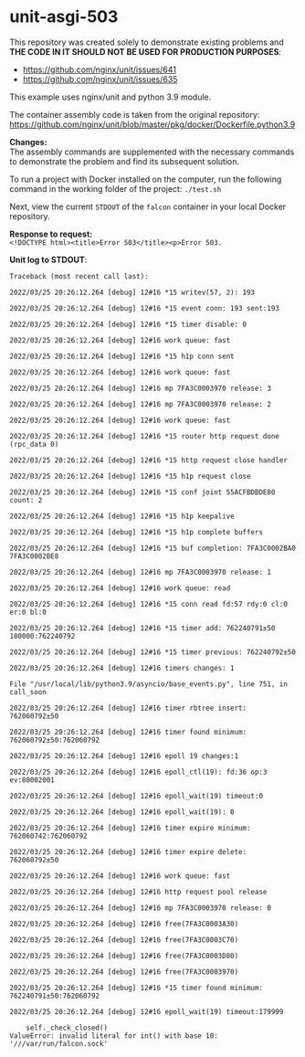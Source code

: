 # unit-asgi-503

This repository was created solely to demonstrate existing problems 
and **THE CODE IN IT SHOULD NOT BE USED FOR PRODUCTION PURPOSES**:
- https://github.com/nginx/unit/issues/641
- https://github.com/nginx/unit/issues/635

This example uses nginx/unit and python 3.9 module.

The container assembly code is taken from the original repository:
https://github.com/nginx/unit/blob/master/pkg/docker/Dockerfile.python3.9

**Changes:**
<br>
The assembly commands are supplemented with the necessary commands 
to demonstrate the problem and find its subsequent solution.

To run a project with Docker installed on the computer, 
run the following command in the working folder of the project:
`./test.sh`

Next, view the current `STDOUT` of the `falcon` container in your 
local Docker repository.

**Response to request:**
<br>
`<!DOCTYPE html><title>Error 503</title><p>Error 503.`

**Unit log to STDOUT**:
```
Traceback (most recent call last):

2022/03/25 20:26:12.264 [debug] 12#16 *15 writev(57, 2): 193

2022/03/25 20:26:12.264 [debug] 12#16 *15 event conn: 193 sent:193

2022/03/25 20:26:12.264 [debug] 12#16 *15 timer disable: 0

2022/03/25 20:26:12.264 [debug] 12#16 work queue: fast

2022/03/25 20:26:12.264 [debug] 12#16 *15 h1p conn sent

2022/03/25 20:26:12.264 [debug] 12#16 work queue: fast

2022/03/25 20:26:12.264 [debug] 12#16 mp 7FA3C0003970 release: 3

2022/03/25 20:26:12.264 [debug] 12#16 mp 7FA3C0003970 release: 2

2022/03/25 20:26:12.264 [debug] 12#16 work queue: fast

2022/03/25 20:26:12.264 [debug] 12#16 *15 router http request done (rpc_data 0)

2022/03/25 20:26:12.264 [debug] 12#16 *15 http request close handler

2022/03/25 20:26:12.264 [debug] 12#16 *15 h1p request close

2022/03/25 20:26:12.264 [debug] 12#16 *15 conf joint 55ACFBDBDE80 count: 2

2022/03/25 20:26:12.264 [debug] 12#16 *15 h1p keepalive

2022/03/25 20:26:12.264 [debug] 12#16 *15 h1p complete buffers

2022/03/25 20:26:12.264 [debug] 12#16 *15 buf completion: 7FA3C0002BA0 7FA3C0002BE8

2022/03/25 20:26:12.264 [debug] 12#16 mp 7FA3C0003970 release: 1

2022/03/25 20:26:12.264 [debug] 12#16 work queue: read

2022/03/25 20:26:12.264 [debug] 12#16 *15 conn read fd:57 rdy:0 cl:0 er:0 bl:0

2022/03/25 20:26:12.264 [debug] 12#16 *15 timer add: 762240791±50 180000:762240792

2022/03/25 20:26:12.264 [debug] 12#16 *15 timer previous: 762240792±50

2022/03/25 20:26:12.264 [debug] 12#16 timers changes: 1

File "/usr/local/lib/python3.9/asyncio/base_events.py", line 751, in call_soon

2022/03/25 20:26:12.264 [debug] 12#16 timer rbtree insert: 762060792±50

2022/03/25 20:26:12.264 [debug] 12#16 timer found minimum: 762060792±50:762060792

2022/03/25 20:26:12.264 [debug] 12#16 epoll 19 changes:1

2022/03/25 20:26:12.264 [debug] 12#16 epoll_ctl(19): fd:36 op:3 ev:80002001

2022/03/25 20:26:12.264 [debug] 12#16 epoll_wait(19) timeout:0

2022/03/25 20:26:12.264 [debug] 12#16 epoll_wait(19): 0

2022/03/25 20:26:12.264 [debug] 12#16 timer expire minimum: 762060742:762060792

2022/03/25 20:26:12.264 [debug] 12#16 timer expire delete: 762060792±50

2022/03/25 20:26:12.264 [debug] 12#16 work queue: fast

2022/03/25 20:26:12.264 [debug] 12#16 http request pool release

2022/03/25 20:26:12.264 [debug] 12#16 mp 7FA3C0003970 release: 0

2022/03/25 20:26:12.264 [debug] 12#16 free(7FA3C0003A30)

2022/03/25 20:26:12.264 [debug] 12#16 free(7FA3C0003C70)

2022/03/25 20:26:12.264 [debug] 12#16 free(7FA3C0003D80)

2022/03/25 20:26:12.264 [debug] 12#16 free(7FA3C0003970)

2022/03/25 20:26:12.264 [debug] 12#16 *15 timer found minimum: 762240791±50:762060792

2022/03/25 20:26:12.264 [debug] 12#16 epoll_wait(19) timeout:179999

    self._check_closed()
ValueError: invalid literal for int() with base 10: '///var/run/falcon.sock'
```